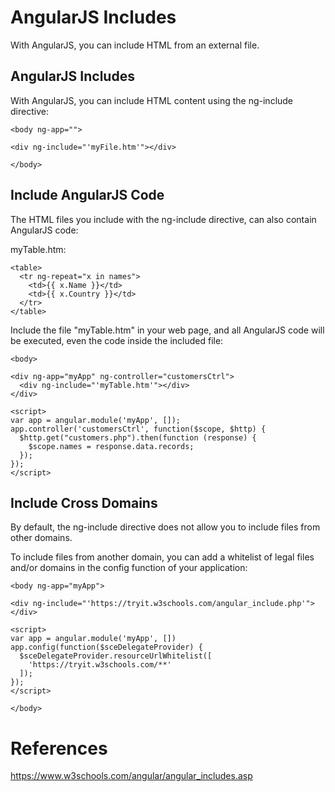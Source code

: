 # AngularJS Includes
With AngularJS, you can include HTML from an external file.

## AngularJS Includes
With AngularJS, you can include HTML content using the ng-include directive:
```
<body ng-app="">

<div ng-include="'myFile.htm'"></div>

</body>
```

## Include AngularJS Code
The HTML files you include with the ng-include directive, can also contain AngularJS code:

myTable.htm:
```
<table>
  <tr ng-repeat="x in names">
    <td>{{ x.Name }}</td>
    <td>{{ x.Country }}</td>
  </tr>
</table>
```
Include the file "myTable.htm" in your web page, and all AngularJS code will be executed, even the code inside the included file:
```
<body>

<div ng-app="myApp" ng-controller="customersCtrl">
  <div ng-include="'myTable.htm'"></div>
</div>

<script>
var app = angular.module('myApp', []);
app.controller('customersCtrl', function($scope, $http) {
  $http.get("customers.php").then(function (response) {
    $scope.names = response.data.records;
  });
});
</script>
```

## Include Cross Domains
By default, the ng-include directive does not allow you to include files from other domains.

To include files from another domain, you can add a whitelist of legal files and/or domains in the config function of your application:

```
<body ng-app="myApp">

<div ng-include="'https://tryit.w3schools.com/angular_include.php'"></div>

<script>
var app = angular.module('myApp', [])
app.config(function($sceDelegateProvider) {
  $sceDelegateProvider.resourceUrlWhitelist([
    'https://tryit.w3schools.com/**'
  ]);
});
</script>

</body>
```

# References
https://www.w3schools.com/angular/angular_includes.asp
